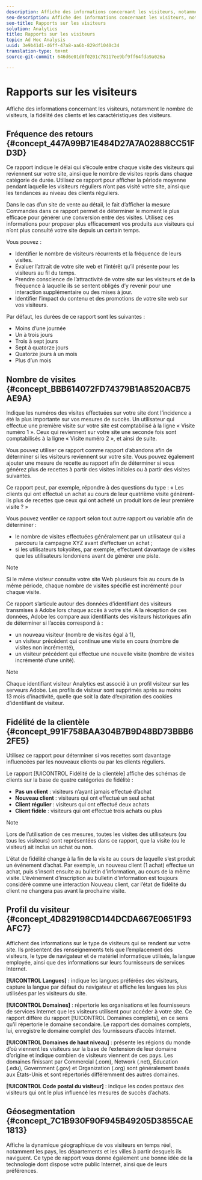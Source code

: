 ```yaml
---
description: Affiche des informations concernant les visiteurs, notamment le nombre de visiteurs, la fidélité des clients et les caractéristiques des visiteurs.
seo-description: Affiche des informations concernant les visiteurs, notamment le nombre de visiteurs, la fidélité des clients et les caractéristiques des visiteurs.
seo-title: Rapports sur les visiteurs
solution: Analytics
title: Rapports sur les visiteurs
topic: Ad Hoc Analysis
uuid: 3e9b41d1-d6ff-47a8-aa6b-829df1040c34
translation-type: tm+mt
source-git-commit: 646d6e01d0f0201c78117ee9bf9ff64fda9a026a

---
```



# Rapports sur les visiteurs

Affiche des informations concernant les visiteurs, notamment le nombre de visiteurs, la fidélité des clients et les caractéristiques des visiteurs.

## Fréquence des retours {#concept_447A99B71E484D27A7A02888CC51FD3D}

Ce rapport indique le délai qui s’écoule entre chaque visite des visiteurs qui reviennent sur votre site, ainsi que le nombre de visites repris dans chaque catégorie de durée. Utilisez ce rapport pour afficher la période moyenne pendant laquelle les visiteurs réguliers n’ont pas visité votre site, ainsi que les tendances au niveau des clients réguliers.

<!-- 

c_reports_return_freq.xml

 -->

Dans le cas d’un site de vente au détail, le fait d’afficher la mesure Commandes dans ce rapport permet de déterminer le moment le plus efficace pour générer une conversion entre des visites. Utilisez ces informations pour proposer plus efficacement vos produits aux visiteurs qui n’ont plus consulté votre site depuis un certain temps.

Vous pouvez :

* Identifier le nombre de visiteurs récurrents et la fréquence de leurs visites.
* Évaluer l’attrait de votre site web et l’intérêt qu’il présente pour les visiteurs au fil du temps.
* Prendre conscience de l’attractivité de votre site sur les visiteurs et de la fréquence à laquelle ils se sentent obligés d’y revenir pour une interaction supplémentaire ou des mises à jour.
* Identifier l’impact du contenu et des promotions de votre site web sur vos visiteurs.

Par défaut, les durées de ce rapport sont les suivantes :

* Moins d’une journée
* Un à trois jours
* Trois à sept jours
* Sept à quatorze jours
* Quatorze jours à un mois
* Plus d’un mois

## Nombre de visites {#concept_BBB614072FD74379B1A8520ACB75AE9A}

Indique les numéros des visites effectuées sur votre site dont l’incidence a été la plus importante sur vos mesures de succès. Un utilisateur qui effectue une première visite sur votre site est comptabilisé à la ligne « Visite numéro 1 ». Ceux qui reviennent sur votre site une seconde fois sont comptabilisés à la ligne « Visite numéro 2 », et ainsi de suite.

<!-- 

c_reports_visit_number.xml

 -->

Vous pouvez utiliser ce rapport comme rapport d’abandons afin de déterminer si les visiteurs reviennent sur votre site. Vous pouvez également ajouter une mesure de recette au rapport afin de déterminer si vous générez plus de recettes à partir des visites initiales ou à partir des visites suivantes.

Ce rapport peut, par exemple, répondre à des questions du type : « Les clients qui ont effectué un achat au cours de leur quatrième visite génèrent-ils plus de recettes que ceux qui ont acheté un produit lors de leur première visite ? »

Vous pouvez ventiler ce rapport selon tout autre rapport ou variable afin de déterminer :

* le nombre de visites effectuées généralement par un utilisateur qui a parcouru la campagne XYZ avant d’effectuer un achat ;
* si les utilisateurs tokyoïtes, par exemple, effectuent davantage de visites que les utilisateurs londoniens avant de générer une piste.

>[!NOTE]
>
>Si le même visiteur consulte votre site Web plusieurs fois au cours de la même période, chaque nombre de visites spécifié est incrémenté pour chaque visite.

Ce rapport s’articule autour des données d’identifiant des visiteurs transmises à Adobe lors chaque accès à votre site. A la réception de ces données, Adobe les compare aux identifiants des visiteurs historiques afin de déterminer si l’accès correspond à :

* un nouveau visiteur (nombre de visites égal à 1),
* un visiteur précédent qui continue une visite en cours (nombre de visites non incrémenté),
* un visiteur précédent qui effectue une nouvelle visite (nombre de visites incrémenté d’une unité).

>[!NOTE]
>
>Chaque identifiant visiteur Analytics est associé à un profil visiteur sur les serveurs Adobe. Les profils de visiteur sont supprimés après au moins 13 mois d’inactivité, quelle que soit la date d’expiration des cookies d’identifiant de visiteur.

## Fidélité de la clientèle {#concept_991F758BAA304B7B9D48BD73BBB62FE5}

Utilisez ce rapport pour déterminer si vos recettes sont davantage influencées par les nouveaux clients ou par les clients réguliers.

<!-- 

c_reports_customerloyalty.xml

 -->

Le rapport [!UICONTROL Fidélité de la clientèle] affiche des schémas de clients sur la base de quatre catégories de fidélité :

* **Pas un client** : visiteurs n’ayant jamais effectué d’achat
* **Nouveau client** : visiteurs qui ont effectué un seul achat
* **Client régulier** : visiteurs qui ont effectué deux achats
* **Client fidèle** : visiteurs qui ont effectué trois achats ou plus

>[!NOTE]
>
>Lors de l’utilisation de ces mesures, toutes les visites des utilisateurs (ou tous les visiteurs) sont représentées dans ce rapport, que la visite (ou le visiteur) ait inclus un achat ou non.

L’état de fidélité change à la fin de la visite au cours de laquelle s’est produit un événement d’achat. Par exemple, un nouveau client (1 achat) effectue un achat, puis s’inscrit ensuite au bulletin d’information, au cours de la même visite. L’événement d’inscription au bulletin d’information est toujours considéré comme une interaction Nouveau client, car l’état de fidélité du client ne changera pas avant la prochaine visite.

## Profil du visiteur {#concept_4D829198CD144DCDA667E0651F93AFC7}

Affichent des informations sur le type de visiteurs qui se rendent sur votre site. Ils présentent des renseignements tels que l’emplacement des visiteurs, le type de navigateur et de matériel informatique utilisés, la langue employée, ainsi que des informations sur leurs fournisseurs de services Internet.

<!-- 

c_reports_visitor_profile.xml

 -->

**[!UICONTROL Langues]** : indique les langues préférées des visiteurs, capture la langue par défaut du navigateur et affiche les langues les plus utilisées par les visiteurs du site.

**[!UICONTROL Domaines]** : répertorie les organisations et les fournisseurs de services Internet que les visiteurs utilisent pour accéder à votre site. Ce rapport diffère du rapport [!UICONTROL Domaines complets], en ce sens qu’il répertorie le domaine secondaire. Le rapport des domaines complets, lui, enregistre le domaine complet des fournisseurs d’accès Internet.

**[!UICONTROL Domaines de haut niveau]** : présente les régions du monde d’où viennent les visiteurs sur la base de l’extension de leur domaine d’origine et indique combien de visiteurs viennent de ces pays. Les domaines finissant par Commercial (.com), Network (.net), Education (.edu), Government (.gov) et Organization (.org) sont généralement basés aux États-Unis et sont répertoriés différemment des autres domaines.

**[!UICONTROL Code postal du visiteur]** : indique les codes postaux des visiteurs qui ont le plus influencé les mesures de succès d’achats.

## Géosegmentation {#concept_7C1B930F90F945B49205D3855CAE1813}

<!-- 

c_reports_geosegmentation.xml

 -->

Affiche la dynamique géographique de vos visiteurs en temps réel, notamment les pays, les départements et les villes à partir desquels ils naviguent. Ce type de rapport vous donne également une bonne idée de la technologie dont dispose votre public Internet, ainsi que de leurs préférences.
